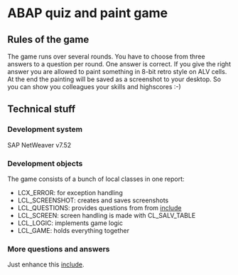 # ABAP quiz and paint game

## Rules of the game

The game runs over several rounds. You have to choose from three answers to a question per round. One answer is correct. If you give the right answer you are allowed to paint something in 8-bit retro style on ALV cells. At the end the painting will be saved as a screenshot to your desktop. So you can show you colleagues your skills and highscores :-)

## Technical stuff

### Development system

SAP NetWeaver v7.52

### Development objects

The game consists of a bunch of local classes in one report:

* LCX_ERROR: for exception handling
* LCL_SCREENSHOT: creates and saves screenshots
* LCL_QUESTIONS: provides questions from from [include](https://github.com/Keller-Michael/ABAP_quiz_and_paint_game/blob/main/src/zqpg_questions_and_answers.prog.abap) 
* LCL_SCREEN: screen handling is made with CL_SALV_TABLE
* LCL_LOGIC: implements game logic
* LCL_GAME: holds everything together

### More questions and answers

Just enhance this [include](https://github.com/Keller-Michael/ABAP_quiz_and_paint_game/blob/main/src/zqpg_questions_and_answers.prog.abap). 
